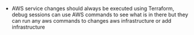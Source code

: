 - AWS service changes should always be executed using Terraform, debug sessions can use AWS commands to see what is in there but they can run any aws commands to changes aws infrastructure or add infrastructure